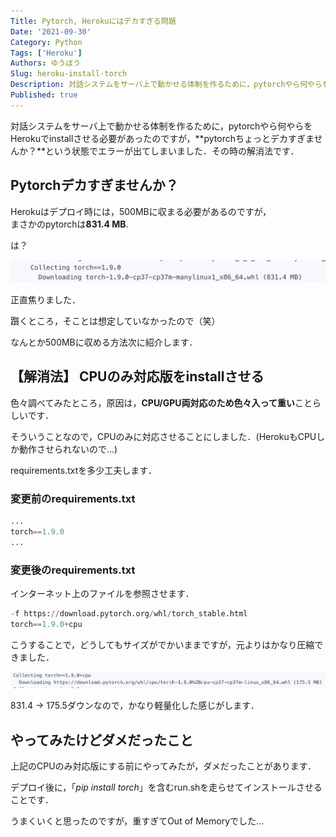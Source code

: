 ```yaml
---
Title: Pytorch, Herokuにはデカすぎる問題
Date: '2021-09-30'
Category: Python
Tags: ['Heroku']
Authors: ゆうぼう
Slug: heroku-install-torch
Description: 対話システムをサーバ上で動かせる体制を作るために，pytorchやら何やらをHerokuでinstallさせる必要があったのですが，pytorchちょっとデカすぎませんか？という状態でエラーが出てしまいました．その時の解消法です．
Published: true
---
```


対話システムをサーバ上で動かせる体制を作るために，pytorchやら何やらをHerokuでinstallさせる必要があったのですが，**pytorchちょっとデカすぎませんか？**という状態でエラーが出てしまいました．その時の解消法です．

## Pytorchデカすぎませんか？

Herokuはデプロイ時には，500MBに収まる必要があるのですが，  
まさかのpytorchは**831.4 MB**.

は？

![Pytorchの容量](/images/article/torch-weight.png)

正直焦りました．

躓くところ，そことは想定していなかったので（笑）

なんとか500MBに収める方法次に紹介します．

## 【解消法】 CPUのみ対応版をinstallさせる

色々調べてみたところ，原因は，**CPU/GPU両対応のため色々入って重い**ことらしいです．

そういうことなので，CPUのみに対応させることにしました．(HerokuもCPUしか動作させられないので...)

requirements.txtを多少工夫します．

### 変更前のrequirements.txt

~~~python
...
torch==1.9.0
...
~~~

### 変更後のrequirements.txt

インターネット上のファイルを参照させます．

~~~python
-f https://download.pytorch.org/whl/torch_stable.html
torch==1.9.0+cpu
~~~

こうすることで，どうしてもサイズがでかいままですが，元よりはかなり圧縮できました．

![Pytorch軽量後の容量](/images/article/torch-cpu-weight.png)

831.4 → 175.5ダウンなので，かなり軽量化した感じがします．

## やってみたけどダメだったこと

上記のCPUのみ対応版にする前にやってみたが，ダメだったことがあります．

デプロイ後に，「*pip install torch*」を含むrun.shを走らせてインストールさせることです．

うまくいくと思ったのですが，重すぎてOut of Memoryでした...